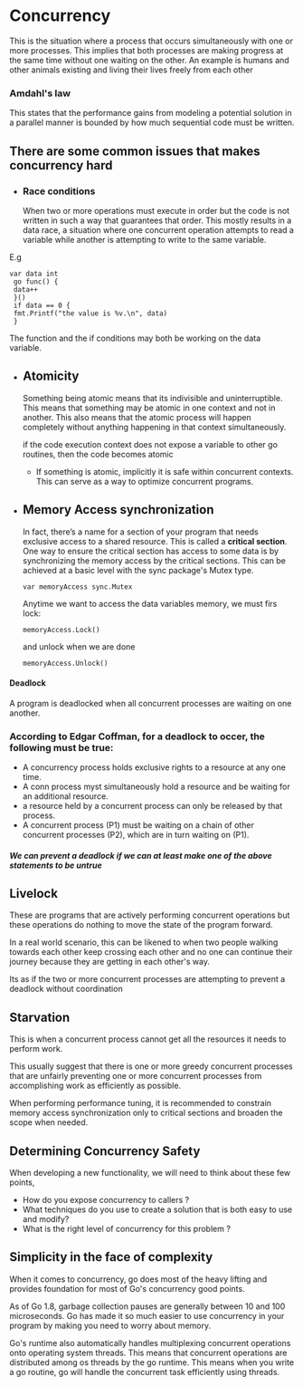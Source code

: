 # Concurrency

This is the situation where a process that occurs simultaneously with one or more processes. This implies that both processes are making progress at the same time without one waiting on the other.
An example is humans and other animals existing and living their lives freely from each other

### Amdahl's law

This states that the performance gains from modeling a potential solution in a parallel manner is bounded by how much sequential code must be written.

## There are some common issues that makes concurrency hard

- ### Race conditions
  When two or more operations must execute in order but the code is not written in such a way that guarantees that order. This mostly results in a data race, a situation where one concurrent operation attempts to read a variable while another is attempting to write to the same variable.

E.g

```
var data int
 go func() {
 data++
 }()
 if data == 0 {
 fmt.Printf("the value is %v.\n", data)
 }
```

The function and the if conditions may both be working on the data variable.

- ## Atomicity

  Something being atomic means that its indivisible and uninterruptible.
  This means that something may be atomic in one context and not in another.
  This also means that the atomic process will happen completely without anything happening in that context simultaneously.

  if the code execution context does not expose a variable to other go routines, then the code becomes atomic

  - If something is atomic, implicitly it is safe within concurrent contexts. This can serve as a way to optimize concurrent programs.

- ## Memory Access synchronization

  In fact, there’s a name for a section of your program that needs exclusive access to a shared resource. This is called a <b>critical section</b>.
  One way to ensure the critical section has access to some data is by synchronizing the memory access by the critical sections.
  This can be achieved at a basic level with the sync package's Mutex type.

  ```
  var memoryAccess sync.Mutex
  ```

  Anytime we want to access the data variables memory, we must firs lock:

  ```
  memoryAccess.Lock()
  ```

  and unlock when we are done

  ```
  memoryAccess.Unlock()
  ```

#### Deadlock

A program is deadlocked when all concurrent processes are waiting on one another.

### According to Edgar Coffman, for a deadlock to occer, the following must be true:

- A concurrency process holds exclusive rights to a resource at any one time.
- A conn process myst simultaneously hold a resource and be waiting for an additional resource.
- a resource held by a concurrent process can only be released by that process.
- A concurrent process (P1) must be waiting on a chain of other concurrent processes (P2), which are in turn waiting on (P1).

##### We can prevent a deadlock if we can at least make one of the above statements to be untrue

## Livelock

These are programs that are actively performing concurrent operations but these operations do nothing to move the state of the program forward.

In a real world scenario, this can be likened to when two people walking towards each other keep crossing each other and no one can continue their journey because they are getting in each other's way.

Its as if the two or more concurrent processes are attempting to prevent a deadlock without coordination

## Starvation

This is when a concurrent process cannot get all the resources it needs to perform work.

This usually suggest that there is one or more greedy concurrent processes that are unfairly preventing one or more concurrent processes from accomplishing work as efficiently as possible.

When performing performance tuning, it is recommended to constrain memory access synchronization only to critical sections and broaden the scope when needed.

## Determining Concurrency Safety

When developing a new functionality, we will need to think about these few points,

- How do you expose concurrency to callers ?
- What techniques do you use to create a solution that is both easy to use and modify?
- What is the right level of concurrency for this problem ?

## Simplicity in the face of complexity

When it comes to concurrency, go does most of the heavy lifting and provides foundation for most of Go's concurrency good points.

As of Go 1.8, garbage collection pauses are generally between 10 and 100 microseconds.
Go has made it so much easier to use concurrency in your program by making you need to worry about memory.

Go's runtime also automatically handles multiplexing concurrent operations onto operating system threads. This means that concurrent operations are distributed among os threads by the go runtime.
This means when you write a go routine, go will handle the concurrent task efficiently using threads.
